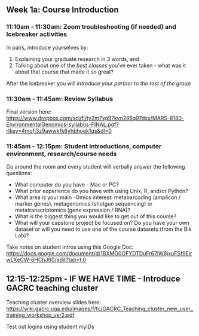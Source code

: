 ## Week 1a: Course Introduction

### 11:10am - 11:30am: Zoom troubleshooting (if needed) and Icebreaker activities

In pairs, introduce yourselves by:
  1) Explaining your graduate research in 3 words, and
  2) Talking about one of the *best classes* you've ever taken - what was it about that course that made it so great? 

After the icebreaker you will *introduce your partner to the rest of the group*

### 11:30am - 11:45am: Review Syllabus 

Final version here: https://www.dropbox.com/scl/fi/ty2m7xg97kvn285q97dxx/MARS-8180-EnvironmentalGenomics-syllabus-FINAL.pdf?rlkey=4mofi3z9awwkfk6yhbhoek1qs&dl=0

### 11:45am - 12:15pm: Student introductions, computer environment, research/course needs

Go around the room and every student will verbally answer the following questions:

* What computer do you have - Mac or PC?
* What prior experience do you have with using Unix, R, and/or Python?
* What area is your main -Omics interest: metabarcoding (amplicon / marker genes), metagenomics (shotgun sequencing) or metatranscriptomics (gene expression / RNA)?
* What is the biggest thing you would like to get out of this course?
* What will your capstone project be focused on? Do you have your own dataset or will you need to use one of the course datasets (from the Bik Lab)? 

Take notes on student intros using this Google Doc: https://docs.google.com/document/d/1BXMG0OFYDTDuFr67lW8jxuFSf9EirwLXeCW-6HChJ60/edit?tab=t.0

## 12:15-12:25pm - IF WE HAVE TIME - Introduce GACRC teaching cluster

Teaching cluster overview slides here: https://wiki.gacrc.uga.edu/images/f/fc/GACRC_Teaching_cluster_new_user_training_workshop_ver2.pdf

Test out logins using student myIDs
